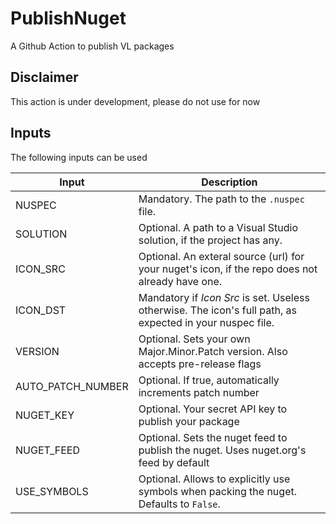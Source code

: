 # PublishNuget

A Github Action to publish VL packages

## Disclaimer
This action is under development, please do not use for now

## Inputs

The following inputs can be used

| Input              | Description                                                                                                                                     |
|--------------------|-------------------------------------------------------------------------------------------------------------------------------------------------|
| NUSPEC             | Mandatory. The path to the `.nuspec` file.                                                                                                      |
| SOLUTION           | Optional. A path to a Visual Studio solution, if the project has any.                                                                           |
| ICON_SRC           | Optional. An exteral source (url) for your nuget's icon, if the repo does not already have one.                                                 |
| ICON_DST           | Mandatory if _Icon Src_ is set. Useless otherwise. The icon's full path, as expected in your nuspec file.                                       |
| VERSION            | Optional. Sets your own Major.Minor.Patch version. Also accepts pre-release flags                                                               |
| AUTO_PATCH_NUMBER  | Optional. If true, automatically increments patch number                                                                                        |
| NUGET_KEY          | Optional. Your secret API key to publish your package                                                                                           |
| NUGET_FEED         | Optional. Sets the nuget feed to publish the nuget. Uses nuget.org's feed by default                                                            |
| USE_SYMBOLS        | Optional. Allows to explicitly use symbols when packing the nuget. Defaults to `False`.                                                         |
